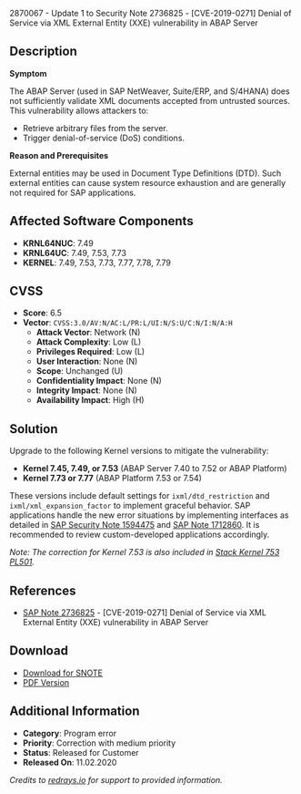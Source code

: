 2870067 - Update 1 to Security Note 2736825 - [CVE-2019-0271] Denial of Service via XML External Entity (XXE) vulnerability in ABAP Server

## Description

**Symptom**

The ABAP Server (used in SAP NetWeaver, Suite/ERP, and S/4HANA) does not sufficiently validate XML documents accepted from untrusted sources. This vulnerability allows attackers to:

- Retrieve arbitrary files from the server.
- Trigger denial-of-service (DoS) conditions.

**Reason and Prerequisites**

External entities may be used in Document Type Definitions (DTD). Such external entities can cause system resource exhaustion and are generally not required for SAP applications.

## Affected Software Components

- **KRNL64NUC**: 7.49
- **KRNL64UC**: 7.49, 7.53, 7.73
- **KERNEL**: 7.49, 7.53, 7.73, 7.77, 7.78, 7.79

## CVSS

- **Score**: 6.5
- **Vector**: `CVSS:3.0/AV:N/AC:L/PR:L/UI:N/S:U/C:N/I:N/A:H`
  - **Attack Vector**: Network (N)
  - **Attack Complexity**: Low (L)
  - **Privileges Required**: Low (L)
  - **User Interaction**: None (N)
  - **Scope**: Unchanged (U)
  - **Confidentiality Impact**: None (N)
  - **Integrity Impact**: None (N)
  - **Availability Impact**: High (H)

## Solution

Upgrade to the following Kernel versions to mitigate the vulnerability:

- **Kernel 7.45, 7.49, or 7.53** (ABAP Server 7.40 to 7.52 or ABAP Platform)
- **Kernel 7.73 or 7.77** (ABAP Platform 7.53 or 7.54)

These versions include default settings for `ixml/dtd_restriction` and `ixml/xml_expansion_factor` to implement graceful behavior. SAP applications handle the new error situations by implementing interfaces as detailed in [SAP Security Note 1594475](https://me.sap.com/notes/1594475) and [SAP Note 1712860](https://me.sap.com/notes/1712860). It is recommended to review custom-developed applications accordingly.

*Note: The correction for Kernel 7.53 is also included in [Stack Kernel 753 PL501](https://me.sap.com/notes/2876647).*

## References

- [SAP Note 2736825](https://me.sap.com/notes/2736825) - [CVE-2019-0271] Denial of Service via XML External Entity (XXE) vulnerability in ABAP Server

## Download

- [Download for SNOTE](https://notesdownloads.sap.com/note/0040000000199162020)
- [PDF Version](https://userapps.support.sap.com/sap/support/sfm/notes/print/0002870067?language=en-US&token=2089D7B203BF100AD97D756F1B97FED4)

## Additional Information

- **Category**: Program error
- **Priority**: Correction with medium priority
- **Status**: Released for Customer
- **Released On**: 11.02.2020

_Credits to [redrays.io](https://redrays.io) for support to provided information._